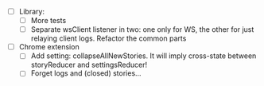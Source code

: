 - [ ] Library:
    + [ ] More tests
    + [ ] Separate wsClient listener in two: one only for WS, the other for just relaying client logs. Refactor the common parts

- [ ] Chrome extension
    + [ ] Add setting: collapseAllNewStories. It will imply cross-state between storyReducer and settingsReducer!
    - [ ] Forget logs and (closed) stories...
